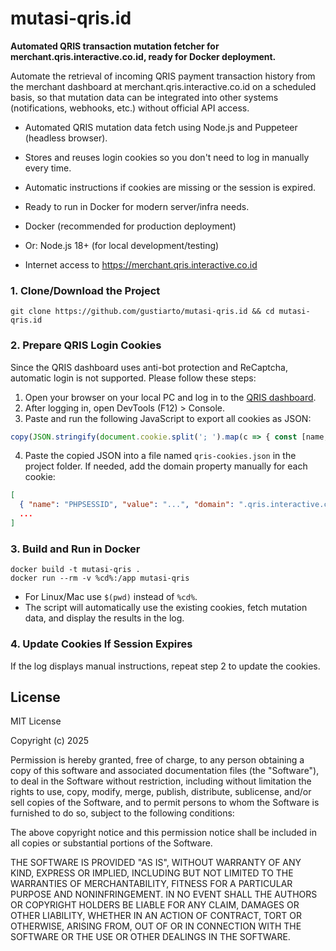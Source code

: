 # mutasi-qris.id

**Automated QRIS transaction mutation fetcher for merchant.qris.interactive.co.id, ready for Docker deployment.**

Automate the retrieval of incoming QRIS payment transaction history from the merchant dashboard at merchant.qris.interactive.co.id on a scheduled basis, so that mutation data can be integrated into other systems (notifications, webhooks, etc.) without official API access.

- Automated QRIS mutation data fetch using Node.js and Puppeteer (headless browser).
- Stores and reuses login cookies so you don't need to log in manually every time.
- Automatic instructions if cookies are missing or the session is expired.
- Ready to run in Docker for modern server/infra needs.

- Docker (recommended for production deployment)
- Or: Node.js 18+ (for local development/testing)
- Internet access to https://merchant.qris.interactive.co.id

### 1. Clone/Download the Project
```
git clone https://github.com/gustiarto/mutasi-qris.id && cd mutasi-qris.id
```

### 2. Prepare QRIS Login Cookies
Since the QRIS dashboard uses anti-bot protection and ReCaptcha, automatic login is not supported. Please follow these steps:

1. Open your browser on your local PC and log in to the [QRIS dashboard](https://merchant.qris.interactive.co.id/v2/m/kontenr.php?idir=pages/historytrx.php).
2. After logging in, open DevTools (F12) > Console.
3. Paste and run the following JavaScript to export all cookies as JSON:
```javascript
copy(JSON.stringify(document.cookie.split('; ').map(c => { const [name, ...v] = c.split('='); return { name, value: v.join('=') }; })))
```
4. Paste the copied JSON into a file named `qris-cookies.json` in the project folder. If needed, add the domain property manually for each cookie:
```json
[
  { "name": "PHPSESSID", "value": "...", "domain": ".qris.interactive.co.id" },
  ...
]
```

### 3. Build and Run in Docker
```
docker build -t mutasi-qris .
docker run --rm -v %cd%:/app mutasi-qris
```
- For Linux/Mac use `$(pwd)` instead of `%cd%`.
- The script will automatically use the existing cookies, fetch mutation data, and display the results in the log.

### 4. Update Cookies If Session Expires
If the log displays manual instructions, repeat step 2 to update the cookies.

## License

MIT License

Copyright (c) 2025

Permission is hereby granted, free of charge, to any person obtaining a copy
of this software and associated documentation files (the "Software"), to deal
in the Software without restriction, including without limitation the rights
to use, copy, modify, merge, publish, distribute, sublicense, and/or sell
copies of the Software, and to permit persons to whom the Software is
furnished to do so, subject to the following conditions:

The above copyright notice and this permission notice shall be included in all
copies or substantial portions of the Software.

THE SOFTWARE IS PROVIDED "AS IS", WITHOUT WARRANTY OF ANY KIND, EXPRESS OR
IMPLIED, INCLUDING BUT NOT LIMITED TO THE WARRANTIES OF MERCHANTABILITY,
FITNESS FOR A PARTICULAR PURPOSE AND NONINFRINGEMENT. IN NO EVENT SHALL THE
AUTHORS OR COPYRIGHT HOLDERS BE LIABLE FOR ANY CLAIM, DAMAGES OR OTHER
LIABILITY, WHETHER IN AN ACTION OF CONTRACT, TORT OR OTHERWISE, ARISING FROM,
OUT OF OR IN CONNECTION WITH THE SOFTWARE OR THE USE OR OTHER DEALINGS IN THE
SOFTWARE.
